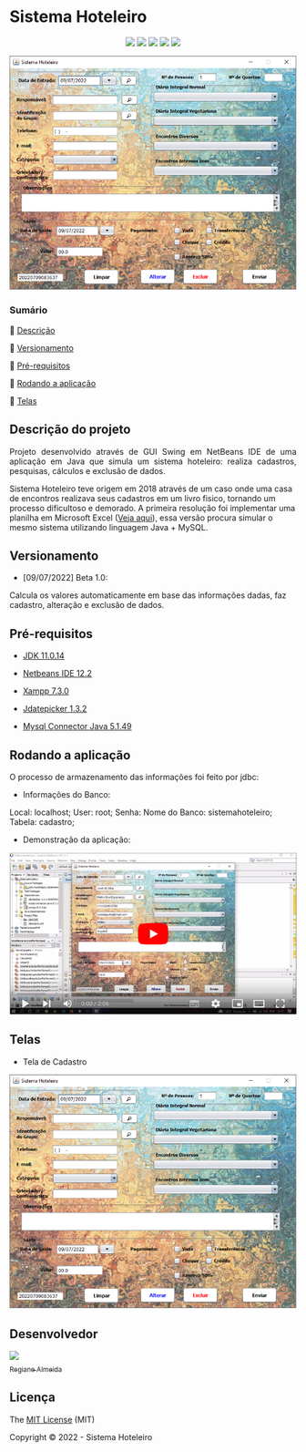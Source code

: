 # Sistema Hoteleiro
<p align="center">
  <img src="https://img.shields.io/static/v1?label=JDk &message=v11.0.14&color=red&style=flat&logo=appveyor&logo=openjdk"/>
  <img src="https://img.shields.io/static/v1?label=Maven &message=v4.0.0&color=orange&style=flat&logo=appveyor&logo=apachemaven"/>
  <img src="https://img.shields.io/static/v1?label=MySQL &message=v10.1.37&color=blue&style=flat&logo=appveyor&logo=mysql"/>
  <img src="http://img.shields.io/static/v1?label=SIZE&message=2.79 MB&color=blue&style=flat"/>
  <img src="http://img.shields.io/static/v1?label=STATUS&message=CONCLUIDO&color=GREEN&style=flat"/>
</p>

 <p align="center"><img src="https://github.com/almeidastor/imgsforreadme/blob/main/sistemahoteleiro/01.png"></p>


### Sumário
🔹 [Descrição](#descrição-do-projeto)

🔹 [Versionamento](#versionamento)

🔹 [Pré-requisitos](#pré-requisitos)

🔹 [Rodando a aplicação](#rodando-a-aplicação)

🔹 [Telas](#telas)


## Descrição do projeto 
<p align="justify">
Projeto desenvolvido através de GUI Swing em NetBeans IDE de uma aplicação em Java que simula um sistema hoteleiro: realiza cadastros, pesquisas, cálculos e exclusão de dados. 

Sistema Hoteleiro teve origem em 2018 através de um caso onde uma casa de encontros realizava seus cadastros em um livro fisico, tornando um processo dificultoso e demorado. A primeira resolução foi implementar uma planilha em Microsoft Excel (<a href="https://github.com/almeidastor/VBAs/tree/main/Sistema%20Hoteleiro">Veja aqui</a>), essa versão procura simular o mesmo sistema utilizando linguagem Java + MySQL.
</p>

## Versionamento
* [09/07/2022] Beta 1.0:
<p>Calcula os valores automaticamente em base das informações dadas, faz cadastro, alteração e exclusão de dados.</p>



## Pré-requisitos
* <a href="https://www.oracle.com/java/technologies/downloads/#java11">JDK 11.0.14</a></p>
* <a href="https://archive.apache.org/dist/netbeans/netbeans/12.2/">Netbeans IDE 12.2</a></p>
* <a href="https://sourceforge.net/projects/xampp/files/XAMPP%20Windows/7.3.0/xampp-win32-7.3.0-0-VC15-installer.exe/download">Xampp 7.3.0</a></p>
* <a href="https://github.com/almeidastor/imgsforreadme/raw/main/sistemahoteleiro/exe%20archives/jdatepicker-1.3.2.jar">Jdatepicker 1.3.2</a></p>
* <a href="https://github.com/almeidastor/imgsforreadme/raw/main/sistemahoteleiro/exe%20archives/mysql-connector-java-5.1.49.jar">Mysql Connector Java 5.1.49</a></p>



## Rodando a aplicação
 O processo de armazenamento das informações foi feito por jdbc:
  * Informações do Banco:
  <p>Local: localhost;
  User: root;
  Senha:
  Nome do Banco: sistemahoteleiro;
  Tabela: cadastro;
  </p>



 * Demonstração da aplicação:

<p align="center"><a href="https://www.youtube.com/watch?v=KzqdqNpYi0A"><img src="https://github.com/almeidastor/imgsforreadme/blob/main/sistemahoteleiro/demonst.png"></a></p>


  

## Telas
  * Tela de Cadastro
<p align="center"><img src="https://github.com/almeidastor/imgsforreadme/blob/main/sistemahoteleiro/01.png"></p>

 

  ## Desenvolvedor
  
  [<img src="https://avatars.githubusercontent.com/u/54381136?v=4" width=115><br><sub>Regiane Almeida</sub>](https://github.com/almeidastor)

## Licença 

The [MIT License]() (MIT)

Copyright © 2022 - Sistema Hoteleiro